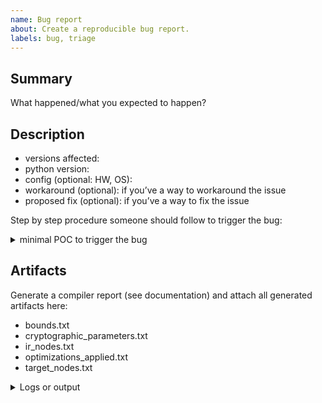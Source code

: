 ```yaml
---
name: Bug report
about: Create a reproducible bug report.
labels: bug, triage
---
```


## Summary

What happened/what you expected to happen?

## Description

- versions affected:
- python version:
- config (optional: HW, OS):
- workaround (optional): if you’ve a way to workaround the issue
- proposed fix (optional): if you’ve a way to fix the issue

Step by step procedure someone should follow to trigger the bug:

<details><summary>minimal POC to trigger the bug</summary>
<p>

```python
print("Minimal POC to reproduce the bug")
```

</p>
</details>

## Artifacts

Generate a compiler report (see documentation) and attach all generated artifacts here:

- bounds.txt
- cryptographic_parameters.txt
- ir_nodes.txt
- optimizations_applied.txt
- target_nodes.txt

<details><summary>Logs or output</summary>
<p>

```console
```

</p>
</details>
